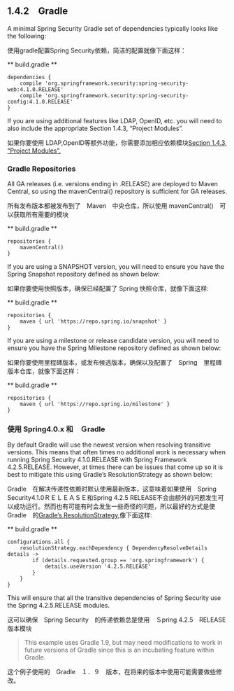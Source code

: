 ## 1.4.2　Gradle

A minimal Spring Security Gradle set of dependencies typically looks like the following:

使用gradle配置Spring Security依赖，简洁的配置就像下面这样：

** build.gradle **

    dependencies {
    	compile 'org.springframework.security:spring-security-web:4.1.0.RELEASE'
    	compile 'org.springframework.security:spring-security-config:4.1.0.RELEASE'
    }
    
If you are using additional features like LDAP, OpenID, etc. you will need to also include the appropriate Section 1.4.3, “Project Modules”.

如果你要使用 LDAP,OpenID等额外功能，你需要添加相应依赖模块[Section 1.4.3, “Project Modules”.](http://docs.spring.io/spring-security/site/docs/current/reference/htmlsingle/#modules)

### Gradle Repositories

All GA releases (i.e. versions ending in .RELEASE) are deployed to Maven Central, so using the mavenCentral() repository is sufficient for GA releases.

所有发布版本都被发布到了　Maven　中央仓库，所以使用 mavenCentral()　可以获取所有需要的模块

** build.gradle **

    repositories {
    	mavenCentral()
    }

If you are using a SNAPSHOT version, you will need to ensure you have the Spring Snapshot repository defined as shown below:

如果你要使用快照版本，确保已经配置了 Spring 快照仓库，就像下面这样:

** build.gradle **

    repositories {
    	maven { url 'https://repo.spring.io/snapshot' }
    }

If you are using a milestone or release candidate version, you will need to ensure you have the Spring Milestone repository defined as shown below:

如果你要使用里程碑版本，或发布候选版本，确保以及配置了　Spring　里程碑版本仓库，就像下面这样：

** build.gradle **

    repositories {
    	maven { url 'https://repo.spring.io/milestone' }
    }

### 使用 Spring4.0.x 和　Ｇradle

By default Gradle will use the newest version when resolving transitive versions. This means that often times no additional work is necessary when running Spring Security 4.1.0.RELEASE with Spring Framework 4.2.5.RELEASE. However, at times there can be issues that come up so it is best to mitigate this using Gradle’s ResolutionStrategy as shown below:

Gradle　在解决传递性依赖时默认使用最新版本，这意味着如果使用　Spring Security4.1.0ＲＥＬＥＡＳＥ和Spring 4.2.5 RELEASE不会由额外的问题发生可以成功运行。然而也有可能有时会发生一些奇怪的问题，所以最好的方式是使 Gradle　的[Gradle’s ResolutionStrategy](https://docs.gradle.org/current/dsl/org.gradle.api.artifacts.ResolutionStrategy.html),像下面这样:

** build.gradle **

    configurations.all {
    	resolutionStrategy.eachDependency { DependencyResolveDetails details ->
    		if (details.requested.group == 'org.springframework') {
    			details.useVersion '4.2.5.RELEASE'
    		}
    	}
    }

This will ensure that all the transitive dependencies of Spring Security use the Spring 4.2.5.RELEASE modules.

这可以确保　Spring Security　的传递依赖总是使用　Ｓpring 4.2.5　RELEASE　版本模块

> This example uses Gradle 1.9, but may need modifications to work in future versions of Gradle since this is an incubating feature within Gradle.

这个例子使用的　Gradle　１．９　版本，在将来的版本中使用可能需要做些修改。

